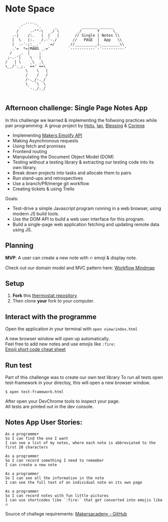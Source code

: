 Note Space
==================

```
        _...._
      .'      '.      _           _______ ______
     /     .-""-\   _/ \        _/       Y      \_     
   .-|    /:.   |  |   |       // Single | Notes \\
   |  \   |:.   /.-'-./       //   PAGE  |  App   \\ 
   |  .-'-;:__.'    =/       //_________.|.________\\   
   .'=  *=|MANS _.='        `-----------`-'----------'
  /   _.  |    ;
 ;-.-'|    \   |
/   | \    _\  _\
\__/'._;.  ==' ==\
         \    \   |
         /    /   /
         /-._/-._/
         \   `\  \
          `-._/._/
            
```

## Afternoon challenge: Single Page Notes App
In this challenge we learned & implementing the follwoing practices while pair programming:
A group project by [Hotu](https://github.com/ClaimingCookie5), [Ian](https://github.com/Battery0), [Blessing](https://github.com/BlessingUb) & [Corinne](https://github.com/CorinneBosch)

- Implementing [Makers Emojify API](https://makers-emojify.herokuapp.com/)
- Making Asynchronous requests
- Using fetch and promises
- Frontend routing
- Manipulating the Document Object Model (DOM)
- Testing without a testing library & extracting our testing code into its own library.
- Break down projects into tasks and allocate them to pairs
- Run stand-ups and retrospectives
- Use a branch/PR/merge git workflow
- Creating tickets & using Trello

Goals:
- Test-drive a simple Javascript program running in a web browser, using modern JS build tools.
- Use the DOM API to build a web user interface for this program.
- Build a single-page web application fetching and updating remote data using JS.

## Planning

**MVP**:
A user can create a new note with 🔥 emoji & display note.

Check out our domain model and MVC pattern here: [Workflow Mindmap](https://github.com/CorinneBosch/Note-Space/blob/main/public/images/planning.png)

## Setup

1. **Fork** this [thermostat repository](https://github.com/CorinneBosch/Note-Space/) 
2. Then clone **your** fork to your computer.

## Interact with the programme

Open the application in your terminal with `open view/index.html`

A new browser window will open up automatically.\
Feel free to add new notes and use emojis like `:fire:`\
[Emoji short code cheat sheet](https://www.webfx.com/tools/emoji-cheat-sheet/)

## Run test 
Part of this challenge was to create our own test library
To run all tests open test-framework in your directoy, this will open a new browser window. 

```
$ open test-framework.html
```
After open your DevChrome tools to inspect your page.\
All tests are printed out in the dev console.

## Notes App User Stories:
```
As a programmer
So I can find the one I want
I can see a list of my notes, where each note is abbreviated to the first 20 characters

As a programmer
So I can record something I need to remember
I can create a new note

As a programmer
So I can see all the information in the note
I can see the full text of an individual note on its own page

As a programmer
So I can record notes with fun little pictures
I can use shortcodes like `:fire:` that get converted into emojis like 🔥
```
Source of challege requirements: [Makersacadeny - GitHub](https://github.com/makersacademy/course/tree/main/further_javascript)
